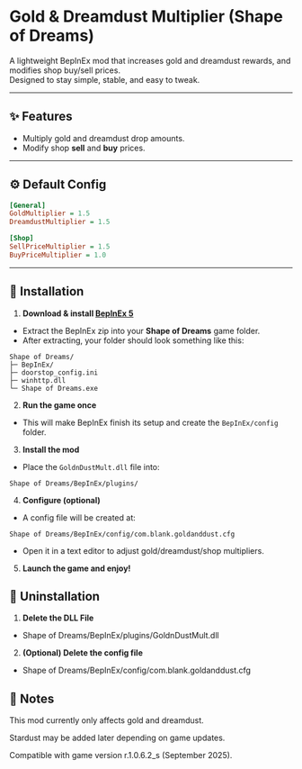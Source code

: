 # Gold & Dreamdust Multiplier (Shape of Dreams)

A lightweight BepInEx mod that increases gold and dreamdust rewards, and modifies shop buy/sell prices.  
Designed to stay simple, stable, and easy to tweak.

---

## ✨ Features
- Multiply gold and dreamdust drop amounts.
- Modify shop **sell** and **buy** prices.

---

## ⚙️ Default Config

```ini
[General]
GoldMultiplier = 1.5
DreamdustMultiplier = 1.5

[Shop]
SellPriceMultiplier = 1.5
BuyPriceMultiplier = 1.0
```

---

## 📁 Installation

1. **Download & install [BepInEx 5](https://github.com/BepInEx/BepInEx/releases)**  
- Extract the BepInEx zip into your **Shape of Dreams** game folder.  
- After extracting, your folder should look something like this:
 ```
 Shape of Dreams/
 ├─ BepInEx/
 ├─ doorstop_config.ini
 ├─ winhttp.dll
 └─ Shape of Dreams.exe
 ```

2. **Run the game once**  
- This will make BepInEx finish its setup and create the `BepInEx/config` folder.

3. **Install the mod**  
- Place the `GoldnDustMult.dll` file into:
 ```
 Shape of Dreams/BepInEx/plugins/
 ```

4. **Configure (optional)**  
- A config file will be created at:
 ```
 Shape of Dreams/BepInEx/config/com.blank.goldanddust.cfg
 ```
- Open it in a text editor to adjust gold/dreamdust/shop multipliers.

5. **Launch the game and enjoy!**

## 🧹 Uninstallation

1. **Delete the DLL File**
- Shape of Dreams/BepInEx/plugins/GoldnDustMult.dll

2. **(Optional) Delete the config file**
- Shape of Dreams/BepInEx/config/com.blank.goldanddust.cfg


## 📝 Notes

This mod currently only affects gold and dreamdust.

Stardust may be added later depending on game updates.

Compatible with game version r.1.0.6.2_s (September 2025).